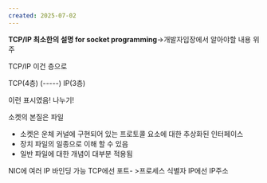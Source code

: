```yaml
---
created: 2025-07-02
---
```

**TCP/IP 최소한의 설명 for socket programming**->개발자입장에서 알아야할 내용 위주


TCP/IP
이건 층으로

TCP(4층)
(-----)
IP(3층)

이런 표시였음! 나누기!

소켓의 본질은 파일

- 소켓은 운체 커널에 구현되어 있는 프로토콜 요소에 대한 추상화된 인터페이스
- 장치 파일의 일종으로 이해 할 수 있음
- 일반 파일에 대한 개념이 대부분 적용됨

NIC에 여러 IP 바인딩 가능
TCP에선 포트- >프로세스 식별자
IP에선 IP주소
